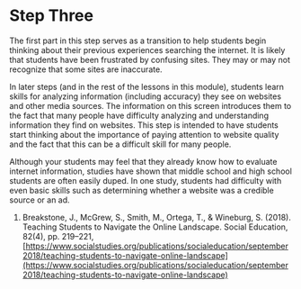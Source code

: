# Step Three

The first part in this step serves as a transition to help students begin thinking about their previous experiences searching the internet. It is likely that students have been frustrated by confusing sites. They may or may not recognize that some sites are inaccurate.

In later steps (and in the rest of the lessons in this module), students learn skills for analyzing information (including accuracy) they see on websites and other media sources. The information on this screen introduces them to the fact that many people have difficulty analyzing and understanding information they find on websites. This step is intended to have students start thinking about the importance of paying attention to website quality and the fact that this can be a difficult skill for many people.

Although your students may feel that they already know how to evaluate internet information, studies have shown that middle school and high school students are often easily duped. In one study, students had difficulty with even basic skills such as determining whether a website was a credible source or an ad.

1. Breakstone, J., McGrew, S., Smith, M., Ortega, T., & Wineburg, S. (2018). Teaching Students to Navigate the Online Landscape. Social Education, 82(4), pp. 219–221, [https://www.socialstudies.org/publications/socialeducation/september2018/teaching-students-to-navigate-online-landscape](https://www.socialstudies.org/publications/socialeducation/september2018/teaching-students-to-navigate-online-landscape)